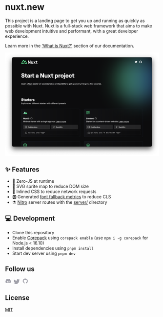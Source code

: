 # nuxt.new

This project is a landing page to get you up and running as quickly as possible with Nuxt. Nuxt is a full-stack web framework that aims to make web development intuitive and performant, with a great developer experience.

Learn more in the ['What is Nuxt?'](https://nuxt.com/docs/getting-started/introduction) section of our documentation.

[![Screenshot of nuxt.new](./.github/assets/screenshot.png)](https://nuxt.new)

## ✨ Features

- 🚀 Zero-JS at runtime
- 💪 SVG sprite map to reduce DOM size
- 🎨 Inlined CSS to reduce network requests
- 🆎 Generated [font fallback metrics](https://github.com/danielroe/fontaine/) to reduce CLS
- ⚗️ [Nitro](https://nitro.unjs.io/) server routes with the [server/](https://nuxt.com/docs/guide/directory-structure/server) directory

## 💻 Development

- Clone this repository
- Enable [Corepack](https://github.com/nodejs/corepack) using `corepack enable` (use `npm i -g corepack` for Node.js < 16.10)
- Install dependencies using `pnpm install`
- Start dev server using `pnpm dev`

## Follow us

<p valign="center">
  <a href="https://chat.nuxt.dev"><img width="20px" src="./.github/assets/discord.svg" alt="Discord"></a>&nbsp;&nbsp;<a href="https://twitter.nuxt.dev"><img width="20px" src="./.github/assets/twitter.svg" alt="Twitter"></a>&nbsp;&nbsp;<a href="https://github.nuxt.dev"><img width="20px" src="./.github/assets/github.svg" alt="GitHub"></a>
</p>

## License

[MIT](./LICENSE)
